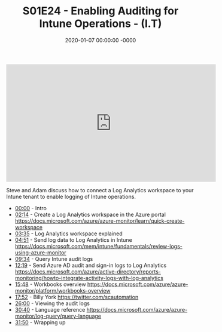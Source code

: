 ﻿---
layout: post
title: "S01E24 - Enabling Auditing for Intune Operations - (I.T)"
date: 2020-01-07 00:00:00 -0000
categories:
---

<iframe loading="lazy" width="560" height="315" src="https://www.youtube.com/embed/YFvuqu3UWhE" title="YouTube video player" frameborder="0" allow="accelerometer; autoplay; clipboard-write; encrypted-media; gyroscope; picture-in-picture" allowfullscreen></iframe>

Steve and Adam discuss how to connect a Log Analytics workspace to your Intune tenant to enable logging of Intune operations.

* [00:00](https://www.youtube.com/watch?v=YFvuqu3UWhE&t=0s) - Intro
* [02:14](https://www.youtube.com/watch?v=YFvuqu3UWhE&t=134s) - Create a Log Analytics workspace in the Azure portal
https://docs.microsoft.com/azure/azure-monitor/learn/quick-create-workspace
* [03:35](https://www.youtube.com/watch?v=YFvuqu3UWhE&t=215s) - Log Analytics workspace explained
* [04:51](https://www.youtube.com/watch?v=YFvuqu3UWhE&t=291s) - Send log data to Log Analytics in Intune
https://docs.microsoft.com/mem/intune/fundamentals/review-logs-using-azure-monitor
* [09:34](https://www.youtube.com/watch?v=YFvuqu3UWhE&t=574s) - Query Intune audit logs
* [12:19](https://www.youtube.com/watch?v=YFvuqu3UWhE&t=739s) - Send Azure AD audit and sign-in logs to Log Analytics
https://docs.microsoft.com/azure/active-directory/reports-monitoring/howto-integrate-activity-logs-with-log-analytics
* [15:48](https://www.youtube.com/watch?v=YFvuqu3UWhE&t=948s) - Workbooks overview
https://docs.microsoft.com/azure/azure-monitor/platform/workbooks-overview
* [17:52](https://www.youtube.com/watch?v=YFvuqu3UWhE&t=1072s) - Billy York
https://twitter.com/scautomation
* [26:00](https://www.youtube.com/watch?v=YFvuqu3UWhE&t=1560s) - Viewing the audit logs
* [30:40](https://www.youtube.com/watch?v=YFvuqu3UWhE&t=1840s) - Language reference
https://docs.microsoft.com/azure/azure-monitor/log-query/query-language
* [31:50](https://www.youtube.com/watch?v=YFvuqu3UWhE&t=1910s) - Wrapping up

